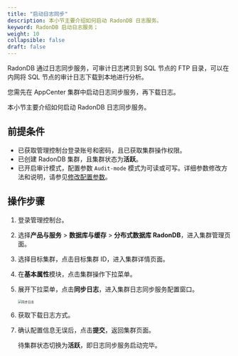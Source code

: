 ```yaml
---
title: "启动日志同步"
description: 本小节主要介绍如何启动 RadonDB 日志服务。 
keyword: RadonDB 启动日志服务；
weight: 10
collapsible: false
draft: false
---
```




RadonDB 通过日志同步服务，可审计日志拷贝到 SQL 节点的 FTP 目录，可以在内网将 SQL 节点的审计日志下载到本地进行分析。

您需先在 AppCenter 集群中启动日志同步服务，再下载日志。

本小节主要介绍如何启动 RadonDB 日志同步服务。

## 前提条件

- 已获取管理控制台登录账号和密码，且已获取集群操作权限。
- 已创建 RadonDB 集群，且集群状态为**活跃**。
- 已开启审计模式，配置参数 `Audit-mode` 模式为可读或可写。详细参数修改方法和说明，请参见[修改配置参数](../../config_para/modify_para)。

## 操作步骤

1. 登录管理控制台。
2. 选择**产品与服务** > **数据库与缓存** > **分布式数据库 RadonDB**，进入集群管理页面。
3. 选择目标集群，点击目标集群 ID，进入集群详情页面。
4. 在**基本属性**模块，点击集群操作下拉菜单。
5. 展开下拉菜单，点击**同步日志**，进入集群日志同步服务配置窗口。

   <img src="../../../_images/enable_log_server.png" alt="同步日志" style="zoom:50%;" />

6. 获取下载日志方式。

7. 确认配置信息无误后，点击**提交**，返回集群页面。

   待集群状态切换为**活跃**，即日志同步服务启动完毕。
